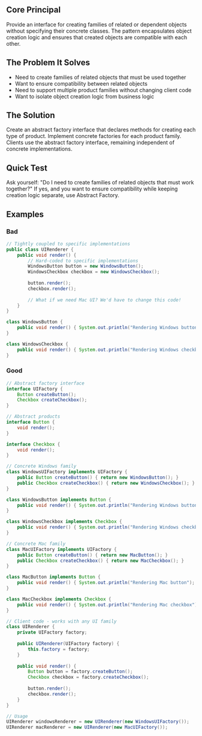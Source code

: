 ## Core Principal

Provide an interface for creating families of related or dependent objects without specifying their concrete classes. The pattern encapsulates object creation logic and ensures that created objects are compatible with each other.

## The Problem It Solves

- Need to create families of related objects that must be used together
- Want to ensure compatibility between related objects
- Need to support multiple product families without changing client code
- Want to isolate object creation logic from business logic

## The Solution

Create an abstract factory interface that declares methods for creating each type of product. Implement concrete factories for each product family. Clients use the abstract factory interface, remaining independent of concrete implementations.

## Quick Test

Ask yourself: "Do I need to create families of related objects that must work together?" If yes, and you want to ensure compatibility while keeping creation logic separate, use Abstract Factory.

## Examples

### Bad

```java
// Tightly coupled to specific implementations
public class UIRenderer {
    public void render() {
        // Hard-coded to specific implementations
        WindowsButton button = new WindowsButton();
        WindowsCheckbox checkbox = new WindowsCheckbox();
        
        button.render();
        checkbox.render();
        
        // What if we need Mac UI? We'd have to change this code!
    }
}

class WindowsButton {
    public void render() { System.out.println("Rendering Windows button"); }
}

class WindowsCheckbox {
    public void render() { System.out.println("Rendering Windows checkbox"); }
}
```

### Good

```java
// Abstract factory interface
interface UIFactory {
    Button createButton();
    Checkbox createCheckbox();
}

// Abstract products
interface Button {
    void render();
}

interface Checkbox {
    void render();
}

// Concrete Windows family
class WindowsUIFactory implements UIFactory {
    public Button createButton() { return new WindowsButton(); }
    public Checkbox createCheckbox() { return new WindowsCheckbox(); }
}

class WindowsButton implements Button {
    public void render() { System.out.println("Rendering Windows button"); }
}

class WindowsCheckbox implements Checkbox {
    public void render() { System.out.println("Rendering Windows checkbox"); }
}

// Concrete Mac family
class MacUIFactory implements UIFactory {
    public Button createButton() { return new MacButton(); }
    public Checkbox createCheckbox() { return new MacCheckbox(); }
}

class MacButton implements Button {
    public void render() { System.out.println("Rendering Mac button"); }
}

class MacCheckbox implements Checkbox {
    public void render() { System.out.println("Rendering Mac checkbox"); }
}

// Client code - works with any UI family
class UIRenderer {
    private UIFactory factory;
    
    public UIRenderer(UIFactory factory) {
        this.factory = factory;
    }
    
    public void render() {
        Button button = factory.createButton();
        Checkbox checkbox = factory.createCheckbox();
        
        button.render();
        checkbox.render();
    }
}

// Usage
UIRenderer windowsRenderer = new UIRenderer(new WindowsUIFactory());
UIRenderer macRenderer = new UIRenderer(new MacUIFactory());
```